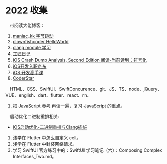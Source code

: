 # 2022 收集

&emsp;带阅读大佬博客：

1. [maniac_kk 字节跳动](https://juejin.cn/user/4142615543154669/posts)
2. [clownfishcoder HelloWorld](https://juejin.cn/user/2999123453164605/posts)
3. [clang module 学习](https://tech.meituan.com/tags/clang-module.html)
4. [工匠日记](https://juejin.cn/user/52367544549774/posts)
5. [iOS Crash Dump Analysis, Second Edition 阅读-当前读到：符号化](https://faisalmemon.github.io/ios-crash-dump-analysis-book/zh/)
6. [iOS开发入职京东](https://www.jianshu.com/p/6c79ed08adbf)
7. [iOS 开发高手课](https://time.geekbang.org/column/article/89845)
8. [CoderStar](https://juejin.cn/user/588993964541288)

&emsp;HTML、CSS、SwiftUI、SwiftConcurence、git、JS、TS、node、jQuery、VUE、english、dart、flutter、react、rn、

1. 把 [JavaScript 参考](https://developer.mozilla.org/zh-CN/docs/Web/JavaScript/Reference) 再读一遍，复习 JavaScript 的重点。


&emsp;启动优化二进制重排相关:

+ [iOS启动优化-二进制重排与Clang插桩](https://blog.csdn.net/MOON_YZM/article/details/124777646?spm=1001.2101.3001.6650.15&utm_medium=distribute.pc_relevant.none-task-blog-2%7Edefault%7EOPENSEARCH%7Edefault-15-124777646-blog-107473867.pc_relevant_multi_platform_featuressortv2removedup&depth_1-utm_source=distribute.pc_relevant.none-task-blog-2%7Edefault%7EOPENSEARCH%7Edefault-15-124777646-blog-107473867.pc_relevant_multi_platform_featuressortv2removedup&utm_relevant_index=21)

1. 浅学在 Flutter 中怎么自定义 cell。
2. 浅学在 Flutter 中封装网络请求。
3. 学习 SwiftUI 官方练习中的：SwiftUI 学习笔记（六）：Composing Complex Interfaces_Two.md。
